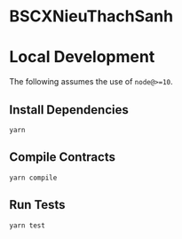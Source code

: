 # BSCXNieuThachSanh

# Local Development

The following assumes the use of `node@>=10`.

## Install Dependencies

`yarn`

## Compile Contracts

`yarn compile`

## Run Tests

`yarn test`
